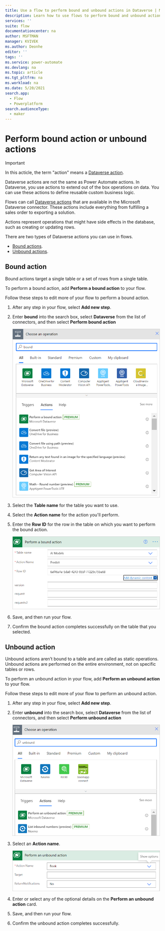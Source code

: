 ```yaml
---
title: Use a flow to perform bound and unbound actions in Dataverse | Microsoft Docs
description: Learn how to use flows to perform bound and unbound actions in Dataverse.  
services: ''
suite: flow
documentationcenter: na
author: MSFTMAN
manager: KVIVEK
ms.author: Deonhe
editor: ''
tags: ''
ms.service: power-automate
ms.devlang: na
ms.topic: article
ms.tgt_pltfrm: na
ms.workload: na
ms.date: 5/20/2021
search.app: 
  - Flow
  - Powerplatform
search.audienceType: 
  - maker
---
```


# Perform bound action or unbound actions

>[!IMPORTANT]
>In this acticle, the term "action" means a [Dataverse action](/dynamics365/customer-engagement/web-api/actions?view=dynamics-ce-odata-9&preserve-view=true).

Dataverse actions are not the same as Power Automate actions. In Dataverse, you use actions to extend out of the box operations on data. You can use these actions to define reusable custom business logic.

Flows can call [Dataverse actions](/dynamics365/customer-engagement/web-api/actions?view=dynamics-ce-odata-9&preserve-view=true) that are available in the Microsoft Dataverse connector. These actions include everything from fulfilling a sales order to exporting a solution. 

Actions represent operations that might have side effects in the database, such as creating or updating rows. 

There are two types of Dataverse actions you can use in flows.

- [Bound actions](#bound-action).
- [Unbound actions](#unbound-action).

## Bound action

Bound actions target a single table or a set of rows from a single table.

To perform a bound action, add **Perform a bound action** to your flow.

Follow these steps to edit more of your flow to perform a bound action.

1. After any step in your flow, select **Add new step**.
1. Enter **bound** into the search box, select **Dataverse** from the list of connectors, and then select **Perform bound action**

   ![Bound action](../media/dataverse-how-tos/bound-1.png)

1. Select the **Table name** for the table you want to use.
1. Select the **Action name** for the action you'll perform.
1. Enter the **Row ID** for the row in the table on which you want to perform the bound action.

   ![Bound action card completed](../media/dataverse-how-tos/bound-complete.png)

1. Save, and then run your flow.
1. Confirm the bound action completes successfully on the table that you selected.

## Unbound action

Unbound actions aren’t bound to a table and are called as static operations. Unbound actions are performed on the entire environment, not on specific tables or rows.

To perform an unbound action in your flow, add **Perform an unbound action** to your flow.

Follow these steps to edit more of your flow to perform an unbound action.

1. After any step in your flow, select **Add new step**.
1. Enter **unbound** into the search box, select **Dataverse** from the list of connectors, and then select **Perform unbound action**

   ![Unbound action](../media/dataverse-how-tos/bound-2.png)
   
1. Select an **Action name**.

   ![Action name](../media/dataverse-how-tos/bound-3.png)

1. Enter or select any of the optional details on the **Perform an unbound action** card.

1. Save, and then run your flow.
1. Confirm the unbound action completes successfully.








